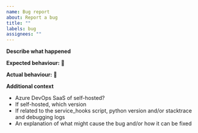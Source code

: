 ```yaml
---
name: Bug report
about: Report a bug
title: ""
labels: bug
assignees: ""
---
```


**Describe what happened**


**Expected behaviour:**
📝

**Actual behaviour:**
📝

**Additional context**

- Azure DevOps SaaS of self-hosted?
- If self-hosted, which version
- If related to the service_hooks script, python version and/or stacktrace and debugging logs
- An explanation of what might cause the bug and/or how it can be fixed
